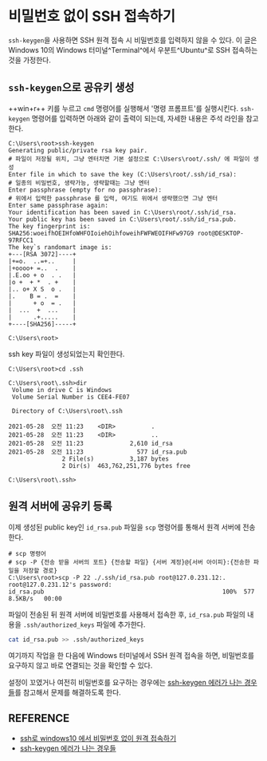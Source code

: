 # 비밀번호 없이 SSH 접속하기

`ssh-keygen`을 사용하면 SSH 원격 접속 시 비밀번호를 입력하지 않을 수 있다.
이 글은 Windows 10의 Windows 터미널^Terminal^에서 우분트^Ubuntu^로 SSH 접속하는 것을 가정한다.

## `ssh-keygen`으로 공유키 생성

++win+r++ 키를 누르고 `cmd` 명령어를 실행해서 '명령 프롬프트'를 실행시킨다.
`ssh-keygen` 명령어를 입력하면 아래와 같이 출력이 되는데, 자세한 내용은 주석 라인을 참고한다.

```{.command .no-copy}
C:\Users\root>ssh-keygen
Generating public/private rsa key pair.
# 파일이 저장될 위치, 그냥 엔터치면 기본 설정으로 C:\Users\root/.ssh/ 에 파일이 생성
Enter file in which to save the key (C:\Users\root/.ssh/id_rsa):  
# 일종의 비밀번호, 생략가능, 생략할때는 그냥 엔터 
Enter passphrase (empty for no passphrase):  
# 위에서 입력한 passphrase 를 입력, 여기도 위에서 생략했으면 그냥 엔터
Enter same passphrase again:  
Your identification has been saved in C:\Users\root/.ssh/id_rsa.
Your public key has been saved in C:\Users\root/.ssh/id_rsa.pub.
The key fingerprint is:
SHA256:woeifhOEIHfoWHFOIoiehOihfoweihFWFWEOIFHFw97G9 root@DESKTOP-97RFCC1
The key`s randomart image is:
+---[RSA 3072]----+
|+=o.  ..=+..     |
|+oooo+ =..  .    |
|.E.oo + o  . .   |
|o +  + *  . +    |
|.. o+ X S  o .   |
|.    B = .  =    |
|      + o  = .   |
|  ...  +  ...    |
|      .+.....    |
+----[SHA256]-----+

C:\Users\root>
```

ssh key 파일이 생성되었는지 확인한다.

```{.command .no-copy}
C:\Users\root>cd .ssh

C:\Users\root\.ssh>dir
 Volume in drive C is Windows
 Volume Serial Number is CEE4-FE07

 Directory of C:\Users\root\.ssh

2021-05-28  오전 11:23    <DIR>          .
2021-05-28  오전 11:23    <DIR>          ..
2021-05-28  오전 11:23             2,610 id_rsa
2021-05-28  오전 11:23               577 id_rsa.pub
               2 File(s)          3,187 bytes
               2 Dir(s)  463,762,251,776 bytes free

C:\Users\root\.ssh>
```

## 원격 서버에 공유키 등록

이제 생성된 public key인 `id_rsa.pub` 파일을 `scp` 명령어를 통해서 원격 서버에 전송한다.

```{.command .no-copy}
# scp 명령어
# scp -P {전송 받을 서버의 포트} {전송할 파일} {서버 계정}@{서버 아이피}:{전송한 파일을 저장할 경로}
C:\Users\root>scp -P 22 ./.ssh/id_rsa.pub root@127.0.231.12:.
root@127.0.231.12's password:
id_rsa.pub                                                  100%  577     8.5KB/s   00:00
```

파일이 전송된 뒤 원격 서버에 비밀번호를 사용해서 접속한 후, `id_rsa.pub` 파일의 내용을 `.ssh/authorized_keys` 파일에 추가한다.

```sh
cat id_rsa.pub >> .ssh/authorized_keys
```

여기까지 작업을 한 다음에 Windows 터미널에서 SSH 원격 접속을 하면, 비밀번호를 요구하지 않고 바로 연결되는 것을 확인할 수 있다.

설정이 꼬였거나 여전히 비밀번호를 요구하는 경우에는 [ssh-keygen 에러가 나는 경우들](https://light-tree.tistory.com/234)를 참고해서 문제를 해결하도록 한다.


## REFERENCE

- [ssh로 windows10 에서 비밀번호 없이 원격 접속하기](https://light-tree.tistory.com/232)
- [ssh-keygen 에러가 나는 경우들](https://light-tree.tistory.com/234)